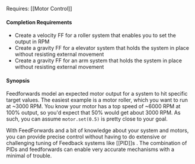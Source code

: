 Requires:
[[Motor Control]]

#### Completion Requirements
- Create a velocity FF for a roller system that enables you to set the output in RPM
- Create a gravity FF for a elevator system that holds the system in place without resisting external movement
- Create a gravity FF for an arm system that holds the system in place without resisting external movement

#### Synopsis
Feedforwards model an expected motor output for a  system to hit specific target values. 
The easiest example is a motor roller, which  you want to run at ~3000 RPM. You know your motor has a top speed of ~6000 RPM at 100% output, so you'd expect that 50% would get about 3000 RPM. As such, you can assume `motor.set(0.5)` is pretty close to your goal. 

With FeedForwards and a bit of knowledge about your system and motors, you can provide precise control without having to do extensive or challenging tuning of Feedback systems like [[PID]]s . The combination of PIDs and feedforwards can enable very accurate mechanisms with a minimal of trouble. 

